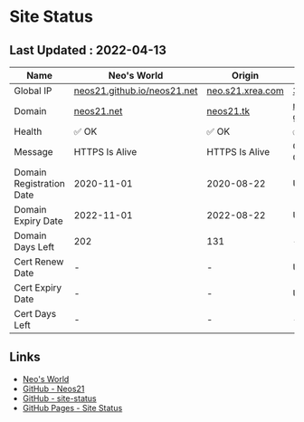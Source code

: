 # Site Status


## Last Updated : 2022-04-13

| Name | Neo's World | Origin | GCE | OCI 1 | OCI 2 |
|------|---|---|---|---|---|
| Global IP                | [neos21.github.io/neos21.net](http://neos21.github.io/neos21.net/) | [neo.s21.xrea.com](http://neo.s21.xrea.com/) | [35.197.103.64](http://35.197.103.64/) | [140.238.56.203](http://140.238.56.203/) | [158.101.130.242](http://158.101.130.242/) |
| Domain                   | [neos21.net](http://neos21.net/) | [neos21.tk](http://neos21.tk/) | [neos21-gce.ga](http://neos21-gce.ga/) | [neos21-oci.cf](http://neos21-oci.cf/) | [neos21-oci.ml](http://neos21-oci.ml/) |
| Health                   | ✅ OK | ✅ OK | ✅ OK | ✅ OK | ✅ OK |
| Message                  | HTTPS Is Alive | HTTPS Is Alive | GCE Is Not Checked | HTTPS Is Alive | HTTPS Is Alive |
| Domain Registration Date | 2020-11-01 | 2020-08-22 | UNKNOWN | 2020-08-22 | 2020-08-22 |
| Domain Expiry Date       | 2022-11-01 | 2022-08-22 | UNKNOWN | 2022-08-22 | 2022-08-22 |
| Domain Days Left         | 202 | 131 | - | 131 | 131 |
| Cert Renew Date          | - | - | UNKNOWN | 2022-04-01 | 2022-04-01 |
| Cert Expiry Date         | - | - | UNKNOWN | 2022-05-01 | 2022-05-01 |
| Cert Days Left           | - | - | - | ⚠️ 18 | ⚠️ 18 |


## Links

- [Neo's World](https://neos21.net/)
- [GitHub - Neos21](https://github.com/Neos21/)
- [GitHub - site-status](https://github.com/Neos21/site-status)
- [GitHub Pages - Site Status](https://neos21.github.io/site-status/)
